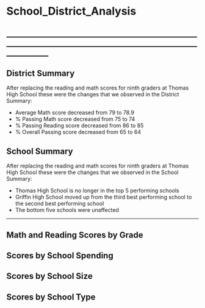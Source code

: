 # School_District_Analysis

## _______________________________________________________________________________________________________________ ##

## District Summary ##
After replacing the reading and math scores for ninth graders at Thomas High School 
these were the changes that we observed in the District Summary:
* Average Math score decreased from 79 to 78.9
* % Passing Math score decreased from 75 to 74
* % Passing Reading score decreased from 86 to 85
* % Overall Passing score decreased from 65 to 64


## School Summary ##
After replacing the reading and math scores for ninth graders at Thomas High School
these were the changes that we observed in the School Summary:
* Thomas High School is no longer in the top 5 performing schools
* Griffin High School moved up from the third best performing school to the second best performing school
* The bottom five schools were unaffected

__________________________________________________________________________________________________________________
## Math and Reading Scores by Grade ##



## Scores by School Spending ##



## Scores by School Size ##



## Scores by School Type ##
